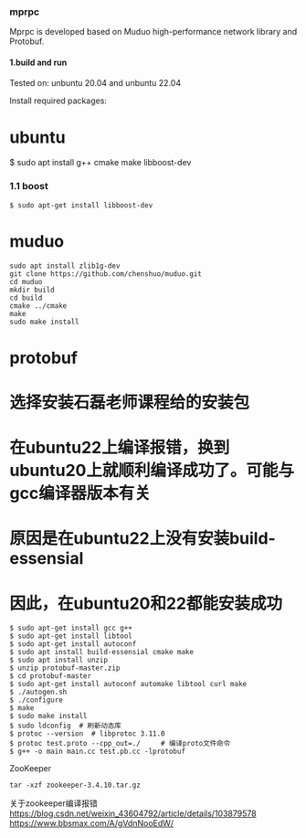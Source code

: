 ### mprpc

Mprpc is developed based on Muduo high-performance network library and Protobuf.


#### 1.build and run

Tested on:
    unbuntu 20.04 and unbuntu 22.04

Install required packages:
  # ubuntu
  $ sudo apt install g++ cmake make libboost-dev



### 1.1 boost

```shell
$ sudo apt-get install libboost-dev
```


# muduo

```shell
sudo apt install zlib1g-dev
git clone https://github.com/chenshuo/muduo.git
cd muduo
mkdir build
cd build
cmake ../cmake
make
sudo make install
```


# protobuf
# 选择安装石磊老师课程给的安装包
# 在ubuntu22上编译报错，换到ubuntu20上就顺利编译成功了。可能与gcc编译器版本有关
# 原因是在ubuntu22上没有安装build-essensial 
# 因此，在ubuntu20和22都能安装成功

```shell
$ sudo apt-get install gcc g++
$ sudo apt-get install libtool
$ sudo apt-get install autoconf
$ sudo apt install build-essensial cmake make 
$ sudo apt install unzip
$ unzip protobuf-master.zip
$ cd protobuf-master
$ sudo apt-get install autoconf automake libtool curl make
$ ./autogen.sh
$ ./configure
$ make
$ sudo make install
$ sudo ldconfig  # 刷新动态库
$ protoc --version  # libprotoc 3.11.0
$ protoc test.proto --cpp_out=./     # 编译proto文件命令
$ g++ -o main main.cc test.pb.cc -lprotobuf
```


ZooKeeper

```shell
tar -xzf zookeeper-3.4.10.tar.gz 
```

关于zookeeper编译报错
https://blog.csdn.net/weixin_43604792/article/details/103879578
https://www.bbsmax.com/A/gVdnNooEdW/
















